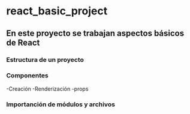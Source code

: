 # react_basic_project

## En este proyecto se trabajan aspectos básicos de React

### Estructura de un proyecto

### Componentes
-Creación
-Renderización
-props

### Importanción de módulos y archivos

